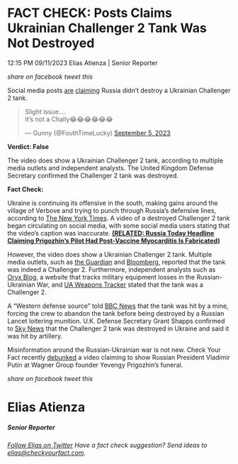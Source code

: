 FACT CHECK: Posts Claims Ukrainian Challenger 2 Tank Was Not Destroyed
======================================================================

12:15 PM 09/11/2023 Elias Atienza | Senior Reporter

_share on facebook_ _tweet this_

 

Social media posts [are](https://twitter.com/creeeble/status/1698967597503438865) [claiming](https://twitter.com/FouthTimeLucky/status/1698876898112098805?ref_src=twsrc%5Etfw) Russia didn’t destroy a Ukrainian Challenger 2 tank.

> Slight issue….  
> It’s not a Chally😂😂😂😂😂😂
> 
> — Gunny (@FouthTimeLucky) [September 5, 2023](https://twitter.com/FouthTimeLucky/status/1698876898112098805?ref_src=twsrc%5Etfw)

 

**Verdict: False**

The video does show a Ukrainian Challenger 2 tank, according to multiple media outlets and independent analysts. The United Kingdom Defense Secretary confirmed the Challenger 2 tank was destroyed.

**Fact Check:**

 

Ukraine is continuing its offensive in the south, making gains around the village of Verbove and trying to punch through Russia’s defensive lines, according to [The New York Times](https://www.nytimes.com/2023/09/05/world/europe/ukraine-counteroffensive-zelensky.html). A video of a destroyed Challenger 2 tank began circulating on social media, with some social media users stating that the video’s caption was inaccurate. **[(RELATED: Russia Today Headline Claiming Prigozhin’s Pilot Had Post-Vaccine Myocarditis Is Fabricated)](https://checkyourfact.com/2023/09/01/fact-check-russia-today-prigozhins-pilot-myocarditis/)**

However, the video does show a Ukrainian Challenger 2 tank. Multiple media outlets, such as [the Guardian](https://www.theguardian.com/world/2023/sep/05/british-challenger-2-tank-destroyed-in-combat-for-first-time-ukraine-footage-shows) and [Bloomberg](https://www.bloomberg.com/news/articles/2023-09-05/first-ever-challenger-2-tank-destroyed-by-enemy-fire-in-ukraine), reported that the tank was indeed a Challenger 2. Furthermore, independent analysts such as [Oryx Blog](https://www.oryxspioenkop.com/2022/02/attack-on-europe-documenting-ukrainian.html), a website that tracks military equipment losses in the Russian-Ukrainian War, and [UA Weapons Tracker](https://twitter.com/UAWeapons/status/1698955326496592140) stated that the tank was a Challenger 2.

  
A “Western defense source” told [BBC News](https://www.bbc.com/news/world-europe-66716788) that the tank was hit by a mine, forcing the crew to abandon the tank before being destroyed by a Russian Lancet loitering munition. U.K. Defense Secretary Grant Shapps confirmed to [Sky News](https://twitter.com/SkyNews/status/1699310387978514818?s=20) that the Challenger 2 tank was destroyed in Ukraine and said it was hit by artillery.

 

Misinformation around the Russian-Ukrainian war is not new. Check Your Fact recently [debunked](https://checkyourfact.com/2023/09/05/fact-check-video-putin-prigozhins-funeral/) a video claiming to show Russian President Vladimir Putin at Wagner Group founder Yevengy Prigozhin’s funeral.

_share on facebook_ _tweet this_

Elias Atienza
=============

##### Senior Reporter

_[Follow Elias on Twitter](https://twitter.com/AtienzaElias)_ _Have a fact check suggestion? Send ideas to [elias@checkyourfact.com](elias@checkyourfact.com)._